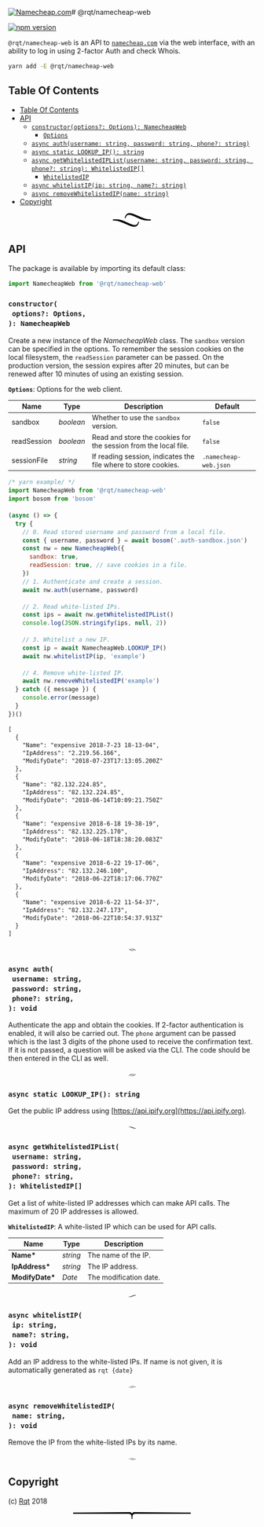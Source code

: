 <a rel="nofollow" href="https://affiliate.namecheap.com/?affId=70782"><img src="http://files.namecheap.com/graphics/linkus/728x90-1.gif" width="728" height="90" border="0" alt="Namecheap.com"></a># @rqt/namecheap-web

[![npm version](https://badge.fury.io/js/%40rqt%2Fnamecheap-web.svg)](https://npmjs.org/package/@rqt/namecheap-web)

`@rqt/namecheap-web` is an API to [`namecheap.com`](https://affiliate.namecheap.com/?affId=70782) via the web interface, with an ability to log in using 2-factor Auth and check Whois.

```sh
yarn add -E @rqt/namecheap-web
```

## Table Of Contents

- [Table Of Contents](#table-of-contents)
- [API](#api)
  * [`constructor(options?: Options): NamecheapWeb`](#constructoroptions-options-namecheapweb)
    * [`Options`](#type-options)
  * [`async auth(username: string, password: string, phone?: string)`](#async-authusername-stringpassword-stringphone-string-void)
  * [`async static LOOKUP_IP(): string`](#async-static-lookup_ip-string)
  * [`async getWhitelistedIPList(username: string, password: string, phone?: string): WhitelistedIP[]`](#async-getwhitelistediplistusername-stringpassword-stringphone-string-whitelistedip)
    * [`WhitelistedIP`](#type-whitelistedip)
  * [`async whitelistIP(ip: string, name?: string)`](#async-whitelistipip-stringname-string-void)
  * [`async removeWhitelistedIP(name: string)`](#async-removewhitelistedipname-string-void)
- [Copyright](#copyright)

<p align="center"><a href="#table-of-contents"><img src=".documentary/section-breaks/0.svg?sanitize=true"></a></p>

## API

The package is available by importing its default class:

```js
import NamecheapWeb from '@rqt/namecheap-web'
```

### `constructor(`<br/>&nbsp;&nbsp;`options?: Options,`<br/>`): NamecheapWeb`

Create a new instance of the _NamecheapWeb_ class. The `sandbox` version can be specified in the options. To remember the session cookies on the local filesystem, the `readSession` parameter can be passed. On the production version, the session expires after 20 minutes, but can be renewed after 10 minutes of using an existing session.

__<a name="type-options">`Options`</a>__: Options for the web client.

|    Name     |   Type    |                           Description                           |        Default        |
| ----------- | --------- | --------------------------------------------------------------- | --------------------- |
| sandbox     | _boolean_ | Whether to use the `sandbox` version.                           | `false`               |
| readSession | _boolean_ | Read and store the cookies for the session from the local file. | `false`               |
| sessionFile | _string_  | If reading session, indicates the file where to store cookies.  | `.namecheap-web.json` |

```js
/* yarn example/ */
import NamecheapWeb from '@rqt/namecheap-web'
import bosom from 'bosom'

(async () => {
  try {
    // 0. Read stored username and password from a local file.
    const { username, password } = await bosom('.auth-sandbox.json')
    const nw = new NamecheapWeb({
      sandbox: true,
      readSession: true, // save cookies in a file.
    })
    // 1. Authenticate and create a session.
    await nw.auth(username, password)

    // 2. Read white-listed IPs.
    const ips = await nw.getWhitelistedIPList()
    console.log(JSON.stringify(ips, null, 2))

    // 3. Whitelist a new IP.
    const ip = await NamecheapWeb.LOOKUP_IP()
    await nw.whitelistIP(ip, 'example')

    // 4. Remove white-listed IP.
    await nw.removeWhitelistedIP('example')
  } catch ({ message }) {
    console.error(message)
  }
})()
```

```json5
[
  {
    "Name": "expensive 2018-7-23 18-13-04",
    "IpAddress": "2.219.56.166",
    "ModifyDate": "2018-07-23T17:13:05.200Z"
  },
  {
    "Name": "82.132.224.85",
    "IpAddress": "82.132.224.85",
    "ModifyDate": "2018-06-14T10:09:21.750Z"
  },
  {
    "Name": "expensive 2018-6-18 19-38-19",
    "IpAddress": "82.132.225.170",
    "ModifyDate": "2018-06-18T18:38:20.083Z"
  },
  {
    "Name": "expensive 2018-6-22 19-17-06",
    "IpAddress": "82.132.246.100",
    "ModifyDate": "2018-06-22T18:17:06.770Z"
  },
  {
    "Name": "expensive 2018-6-22 11-54-37",
    "IpAddress": "82.132.247.173",
    "ModifyDate": "2018-06-22T10:54:37.913Z"
  }
]
```

<p align="center"><a href="#table-of-contents"><img src=".documentary/section-breaks/1.svg?sanitize=true" width="15"></a></p>

### `async auth(`<br/>&nbsp;&nbsp;`username: string,`<br/>&nbsp;&nbsp;`password: string,`<br/>&nbsp;&nbsp;`phone?: string,`<br/>`): void`

Authenticate the app and obtain the cookies. If 2-factor authentication is enabled, it will also be carried out. The `phone` argument can be passed which is the last 3 digits of the phone used to receive the confirmation text. If it is not passed, a question will be asked via the CLI. The code should be then entered in the CLI as well.

<p align="center"><a href="#table-of-contents"><img src=".documentary/section-breaks/2.svg?sanitize=true" width="15"></a></p>

### `async static LOOKUP_IP(): string`

Get the public IP address using [https://api.ipify.org](https://api.ipify.org).

<p align="center"><a href="#table-of-contents"><img src=".documentary/section-breaks/3.svg?sanitize=true" width="15"></a></p>

### `async getWhitelistedIPList(`<br/>&nbsp;&nbsp;`username: string,`<br/>&nbsp;&nbsp;`password: string,`<br/>&nbsp;&nbsp;`phone?: string,`<br/>`): WhitelistedIP[]`

Get a list of white-listed IP addresses which can make API calls. The maximum of 20 IP addresses is allowed.

__<a name="type-whitelistedip">`WhitelistedIP`</a>__: A white-listed IP which can be used for API calls.

|      Name       |   Type   |      Description       |
| --------------- | -------- | ---------------------- |
| __Name*__       | _string_ | The name of the IP.    |
| __IpAddress*__  | _string_ | The IP address.        |
| __ModifyDate*__ | _Date_   | The modification date. |

<p align="center"><a href="#table-of-contents"><img src=".documentary/section-breaks/4.svg?sanitize=true" width="15"></a></p>

### `async whitelistIP(`<br/>&nbsp;&nbsp;`ip: string,`<br/>&nbsp;&nbsp;`name?: string,`<br/>`): void`

Add an IP address to the white-listed IPs. If name is not given, it is automatically generated as `rqt {date}`

<p align="center"><a href="#table-of-contents"><img src=".documentary/section-breaks/5.svg?sanitize=true" width="15"></a></p>

### `async removeWhitelistedIP(`<br/>&nbsp;&nbsp;`name: string,`<br/>`): void`

Remove the IP from the white-listed IPs by its name.

<p align="center"><a href="#table-of-contents"><img src=".documentary/section-breaks/6.svg?sanitize=true" width="15"></a></p>


## Copyright

(c) [Rqt][1] 2018

[1]: https://rqt.biz

<p align="center"><a href="#table-of-contents"><img src=".documentary/section-breaks/-1.svg?sanitize=true"></a></p>